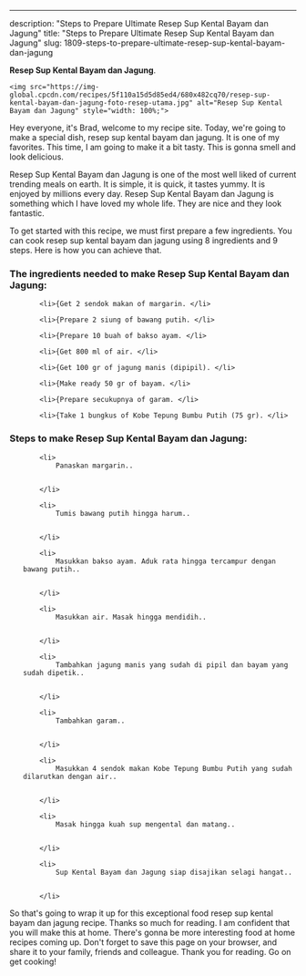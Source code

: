 ---
description: "Steps to Prepare Ultimate Resep Sup Kental Bayam dan Jagung"
title: "Steps to Prepare Ultimate Resep Sup Kental Bayam dan Jagung"
slug: 1809-steps-to-prepare-ultimate-resep-sup-kental-bayam-dan-jagung

<p>
	<strong>Resep Sup Kental Bayam dan Jagung</strong>. 
	
</p>
<p>
	
	<img src="https://img-global.cpcdn.com/recipes/5f110a15d5d85ed4/680x482cq70/resep-sup-kental-bayam-dan-jagung-foto-resep-utama.jpg" alt="Resep Sup Kental Bayam dan Jagung" style="width: 100%;">
	
	
</p>
<p>
	Hey everyone, it's Brad, welcome to my recipe site. Today, we're going to make a special dish, resep sup kental bayam dan jagung. It is one of my favorites. This time, I am going to make it a bit tasty. This is gonna smell and look delicious.
</p>
	
<p>
	
</p>
<p>
	Resep Sup Kental Bayam dan Jagung is one of the most well liked of current trending meals on earth. It is simple, it is quick, it tastes yummy. It is enjoyed by millions every day. Resep Sup Kental Bayam dan Jagung is something which I have loved my whole life. They are nice and they look fantastic.
</p>

<p>
To get started with this recipe, we must first prepare a few ingredients. You can cook resep sup kental bayam dan jagung using 8 ingredients and 9 steps. Here is how you can achieve that.
</p>

<h3>The ingredients needed to make Resep Sup Kental Bayam dan Jagung:</h3>

<ol>
	
		<li>{Get 2 sendok makan of margarin. </li>
	
		<li>{Prepare 2 siung of bawang putih. </li>
	
		<li>{Prepare 10 buah of bakso ayam. </li>
	
		<li>{Get 800 ml of air. </li>
	
		<li>{Get 100 gr of jagung manis (dipipil). </li>
	
		<li>{Make ready 50 gr of bayam. </li>
	
		<li>{Prepare secukupnya of garam. </li>
	
		<li>{Take 1 bungkus of Kobe Tepung Bumbu Putih (75 gr). </li>
	
</ol>
<p>
	
</p>

<h3>Steps to make Resep Sup Kental Bayam dan Jagung:</h3>

<ol>
	
		<li>
			Panaskan margarin..
			
			
		</li>
	
		<li>
			Tumis bawang putih hingga harum..
			
			
		</li>
	
		<li>
			Masukkan bakso ayam. Aduk rata hingga tercampur dengan bawang putih..
			
			
		</li>
	
		<li>
			Masukkan air. Masak hingga mendidih..
			
			
		</li>
	
		<li>
			Tambahkan jagung manis yang sudah di pipil dan bayam yang sudah dipetik..
			
			
		</li>
	
		<li>
			Tambahkan garam..
			
			
		</li>
	
		<li>
			Masukkan 4 sendok makan Kobe Tepung Bumbu Putih yang sudah dilarutkan dengan air..
			
			
		</li>
	
		<li>
			Masak hingga kuah sup mengental dan matang..
			
			
		</li>
	
		<li>
			Sup Kental Bayam dan Jagung siap disajikan selagi hangat..
			
			
		</li>
	
</ol>

<p>
	
</p>

<p>
	So that's going to wrap it up for this exceptional food resep sup kental bayam dan jagung recipe. Thanks so much for reading. I am confident that you will make this at home. There's gonna be more interesting food at home recipes coming up. Don't forget to save this page on your browser, and share it to your family, friends and colleague. Thank you for reading. Go on get cooking!
</p>
